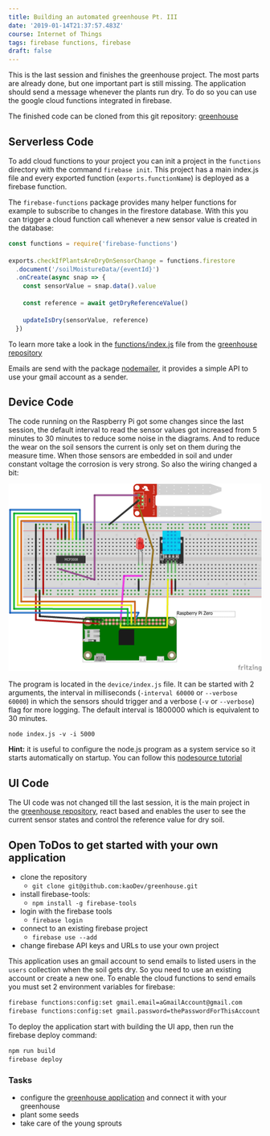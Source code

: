 ```yaml
---
title: Building an automated greenhouse Pt. III
date: '2019-01-14T21:37:57.483Z'
course: Internet of Things
tags: firebase functions, firebase
draft: false
---
```


This is the last session and finishes the greenhouse project. The most parts are
already done, but one important part is still missing. The application should
send a message whenever the plants run dry. To do so you can use the google
cloud functions integrated in firebase.

The finished code can be cloned from this git repository:
[greenhouse](https://github.com/kaoDev/greenhouse)

## Serverless Code

To add cloud functions to your project you can init a project in the `functions`
directory with the command `firebase init`. This project has a main index.js
file and every exported function (`exports.functionName`) is deployed as a
firebase function.

The `firebase-functions` package provides many helper functions for example to
subscribe to changes in the firestore database. With this you can trigger a
cloud function call whenever a new sensor value is created in the database:

```js
const functions = require('firebase-functions')

exports.checkIfPlantsAreDryOnSensorChange = functions.firestore
  .document('/soilMoistureData/{eventId}')
  .onCreate(async snap => {
    const sensorValue = snap.data().value

    const reference = await getDryReferenceValue()

    updateIsDry(sensorValue, reference)
  })
```

To learn more take a look in the
[functions/index.js](https://github.com/kaoDev/greenhouse/blob/master/functions/index.js)
file from the [greenhouse repository](https://github.com/kaoDev/greenhouse)

Emails are send with the package [nodemailer](https://nodemailer.com/about/), it
provides a simple API to use your gmail account as a sender.

## Device Code

The code running on the Raspberry Pi got some changes since the last session,
the default interval to read the sensor values got increased from 5 minutes to
30 minutes to reduce some noise in the diagrams. And to reduce the wear on the
soil sensors the current is only set on them during the measure time. When those
sensors are embedded in soil and under constant voltage the corrosion is very
strong. So also the wiring changed a bit:

![wiring diagram of the greenhouse project](./greenhouse-schematics.png)

The program is located in the `device/index.js` file. It can be started with 2
arguments, the interval in milliseconds (`-interval 60000` or `--verbose 60000`)
in which the sensors should trigger and a verbose (`-v` or `--verbose`) flag for
more logging. The default interval is 1800000 which is equivalent to 30 minutes.

```
node index.js -v -i 5000
```

**Hint:** it is useful to configure the node.js program as a system service so
it starts automatically on startup. You can follow this
[nodesource tutorial](https://nodesource.com/blog/running-your-node-js-app-with-systemd-part-1/)

## UI Code

The UI code was not changed till the last session, it is the main project in the
[greenhouse repository](https://github.com/kaoDev/greenhouse), react based and
enables the user to see the current sensor states and control the reference
value for dry soil.

## Open ToDos to get started with your own application

- clone the repository
  - `git clone git@github.com:kaoDev/greenhouse.git`
- install firebase-tools:
  - `npm install -g firebase-tools`
- login with the firebase tools
  - `firebase login`
- connect to an existing firebase project
  - `firebase use --add`
- change firebase API keys and URLs to use your own project

This application uses an gmail account to send emails to listed users in the
`users` collection when the soil gets dry. So you need to use an existing
account or create a new one. To enable the cloud functions to send emails you
must set 2 environment variables for firebase:

```bash
firebase functions:config:set gmail.email=aGmailAccount@gmail.com
firebase functions:config:set gmail.password=thePasswordForThisAccount
```

To deploy the application start with building the UI app, then run the firebase
deploy command:

```bash
npm run build
firebase deploy
```

### Tasks

- configure the [greenhouse application](https://github.com/kaoDev/greenhouse)
  and connect it with your greenhouse
- plant some seeds
- take care of the young sprouts
